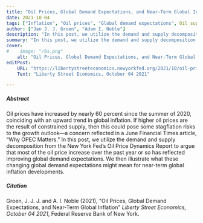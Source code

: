 ```yaml
---
title: "Oil Prices, Global Demand Expectations, and Near-Term Global Inflation"
date: 2021-10-04
tags: ["Inflation", "Oil prices", "Global demand expectations", Oil supply expectations]
author: ["Jan J. J. Groen", "Adam I. Noble"]
description: "In this post, we utilize the demand and supply decomposition from the New York Fed’s Oil Price Dynamics Report to argue that most of the oil price increase over the past year or so has reflected improving global demand expectations and explore what changing global demand expectations might mean for near-term global inflation developments. Published on Liberty Street Economics, October 04 2021."
summary: "In this post, we utilize the demand and supply decomposition from the New York Fed’s Oil Price Dynamics Report to argue that most of the oil price increase over the past year or so has reflected improving global demand expectations and explore what changing global demand expectations might mean for near-term global inflation developments. Published on Liberty Street Economics, October 04 2021." 
cover:
#    image: "/9s.png"
    alt: "Oil Prices, Global Demand Expectations, and Near-Term Global Inflation"
editPost:
    URL: "https://libertystreeteconomics.newyorkfed.org/2021/10/oil-prices-global-demand-expectations-and-near-term-global-inflation/"
    Text: "Liberty Street Economics, October 04 2021"

---
```

##### Abstract

Oil prices have increased by nearly 60 percent since the summer of 2020, coinciding with an upward trend in global inflation. If higher oil prices are the result of constrained supply, then this could pose some stagflation risks to the growth outlook—a concern reflected in a June Financial Times article, “Why OPEC Matters.” In this post, we utilize the demand and supply decomposition from the New York Fed’s Oil Price Dynamics Report to argue that most of the oil price increase over the past year or so has reflected improving global demand expectations. We then illustrate what these changing global demand expectations might mean for near-term global inflation developments.

##### Citation

Groen, J. J. J. and A. I. Noble (2021), "Oil Prices, Global Demand Expectations, and Near-Term Global Inflation" *Liberty Street Economics, October 04 2021*, Federal Reserve Bank of New York.